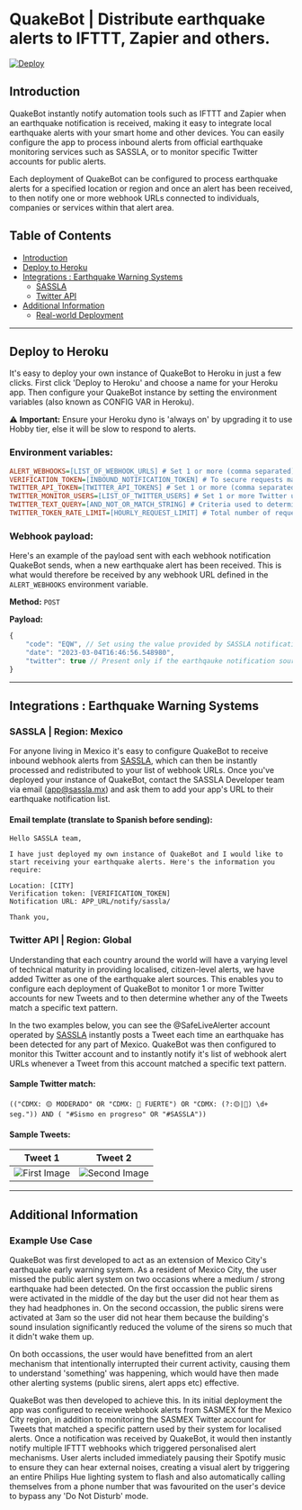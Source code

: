 # QuakeBot | Distribute earthquake alerts to IFTTT, Zapier and others.

[![Deploy](https://www.herokucdn.com/deploy/button.svg)](https://heroku.com/deploy?template=https://github.com/NO-Product/alert-quakebot-co.git)

<a name="introduction"/>

## Introduction
QuakeBot instantly notify automation tools such as IFTTT and Zapier when an earthquake notification is received, making it easy to integrate local earthquake alerts with your smart home and other devices. You can easily configure the app to process inbound alerts from official earthquake monitoring services such as SASSLA, or to monitor specific Twitter accounts for public alerts.

Each deployment of QuakeBot can be configured to process earthquake alerts for a specified location or region and once an alert has been received, to then notify one or more webhook URLs connected to individuals, companies or services within that alert area.


## Table of Contents
- [Introduction](#introduction)
- [Deploy to Heroku](#deploy-to-heroku)
- [Integrations : Earthquake Warning Systems](#integrations)
  - [SASSLA](#integrations-sassla)
  - [Twitter API](#integrations-twitter)
- [Additional Information](#additional-information)
  - [Real-world Deployment](#additional-information-example-use-case)


------------------------------------------------------------------------------------------


<a name="deploy-to-heroku"/>

## Deploy to Heroku
It's easy to deploy your own instance of QuakeBot to Heroku in just a few clicks. First click 'Deploy to Heroku' and choose a name for your Heroku app. Then configure your QuakeBot instance by setting the environment variables (also known as CONFIG VAR in Heroku).

⚠️ **Important:** Ensure your Heroku dyno is 'always on' by upgrading it to use Hobby tier, else it will be slow to respond to alerts.

### Environment variables:
```ini
ALERT_WEBHOOKS=[LIST_OF_WEBHOOK_URLS] # Set 1 or more (comma separated) webhook URLs that should be notified when an earthquake alert is received
VERIFICATION_TOKEN=[INBOUND_NOTIFICATION_TOKEN] # To secure requests made to `/notify/*` each request must contain the token you set here
TWITTER_API_TOKEN=[TWITTER_API_TOKENS] # Set 1 or more (comma separated) Twitter API keys. If multiple are provided, they will be continually rotated to increase your rate limit
TWITTER_MONITOR_USERS=[LIST_OF_TWITTER_USERS] # Set 1 or more Twitter usernames (comma separated) who's Tweets should be monitored for new alerts
TWITTER_TEXT_QUERY=[AND_NOT_OR_MATCH_STRING] # Criteria used to determine if any Tweet received should trigger a new QuakeBot alert
TWITTER_TOKEN_RATE_LIMIT=[HOURLY_REQUEST_LIMIT] # Total number of requests that should be made hourly (per token) to Twitter API. (Default value = 684)
```

### Webhook payload:
Here's an example of the payload sent with each webhook notification QuakeBot sends, when a new earthquake alert has been received. This is what would therefore be received by any webhook URL defined in the `ALERT_WEBHOOKS` environment variable.

**Method:** `POST`

**Payload:**
```js
{
    "code": "EQW", // Set using the value provided by SASSLA notification where `RWT` is a test signal and `EQW` is a real alert
    "date": "2023-03-04T16:46:56.548980",
    "twitter": true // Present only if the earthqauke notification source is twitter
}
```


------------------------------------------------------------------------------------------


<a name="integrations"/>

## Integrations : Earthquake Warning Systems


<a name="integrations-sassla"/>

### SASSLA | Region: Mexico
For anyone living in Mexico it's easy to configure QuakeBot to receive inbound webhook alerts from [SASSLA](https://www.sassla.mx/), which can then be instantly processed and redistributed to your list of webhook URLs. Once you've deployed your instance of QuakeBot, contact the SASSLA Developer team via email (app@sassla.mx) and ask them to add your app's URL to their earthquake notification list.

#### Email template (translate to Spanish before sending):
```
Hello SASSLA team,

I have just deployed my own instance of QuakeBot and I would like to start receiving your earthquake alerts. Here's the information you require:

Location: [CITY]
Verification token: [VERIFICATION_TOKEN]
Notification URL: APP_URL/notify/sassla/

Thank you,
```




<a name="integrations-twitter"/>

### Twitter API | Region: Global
Understanding that each country around the world will have a varying level of technical maturity in providing localised, citizen-level alerts, we have added Twitter as one of the earthquake alert sources. This enables you to configure each deployment of QuakeBot to monitor 1 or more Twitter accounts for new Tweets and to then determine whether any of the Tweets match a specific text pattern.

In the two examples below, you can see the @SafeLiveAlerter account operated by [SASSLA](https://www.sassla.mx/) instantly posts a Tweet each time an earthquake has been detected for any part of Mexico. QuakeBot was then configured to monitor this Twitter account and to instantly notify it's list of webhook alert URLs whenever a Tweet from this account matched a specific text pattern.

#### Sample Twitter match:
```
(("CDMX: 🟡 MODERADO" OR "CDMX: 🔴 FUERTE") OR "CDMX: (?:🟡|🔴) \d+ seg.")) AND ( "#Sismo en progreso" OR "#SASSLA"))
```

#### Sample Tweets:
|Tweet 1|Tweet 2|
|:-:|:-:|
|![First Image](https://user-images.githubusercontent.com/16068761/222926394-71ba3106-00de-4a36-82ad-5397a638f718.png)|![Second Image](https://user-images.githubusercontent.com/16068761/222926418-19b659e0-f8ca-49f6-a2df-bee3dd9793d9.png)|



------------------------------------------------------------------------------------------


<a name="additional-information"/>

## Additional Information

<a name="additional-information-example-use-case"/>

### Example Use Case
QuakeBot was first developed to act as an extension of Mexico City's earthquake early warning system. As a resident of Mexico City, the user missed the public alert system on two occasions where a medium / strong earthquake had been detected. On the first occassion the public sirens were activated in the middle of the day but the user did not hear them as they had headphones in. On the second occassion, the public sirens were activated at 3am so the user did not hear them because the building's sound insulation significantly reduced the volume of the sirens so much that it didn't wake them up.

On both occassions, the user would have benefitted from an alert mechanism that intentionally interrupted their current activity, causing them to understand 'something' was happening, which would have then made other alerting systems (public sirens, alert apps etc) effective.

QuakeBot was then developed to achieve this. In its initial deployment the app was configured to receive webhook alerts from SASMEX for the Mexico City region, in addition to monitoring the SASMEX Twitter account for Tweets that matched a specific pattern used by their system for localised alerts. Once a notification was received by QuakeBot, it would then instantly notify multiple IFTTT webhooks which triggered personalised alert mechanisms. User alerts included immediately pausing their Spotify music to ensure they can hear external noises, creating a visual alert by triggering an entire Philips Hue lighting system to flash and also automatically calling themselves from a phone number that was favourited on the user's device to bypass any 'Do Not Disturb' mode.
